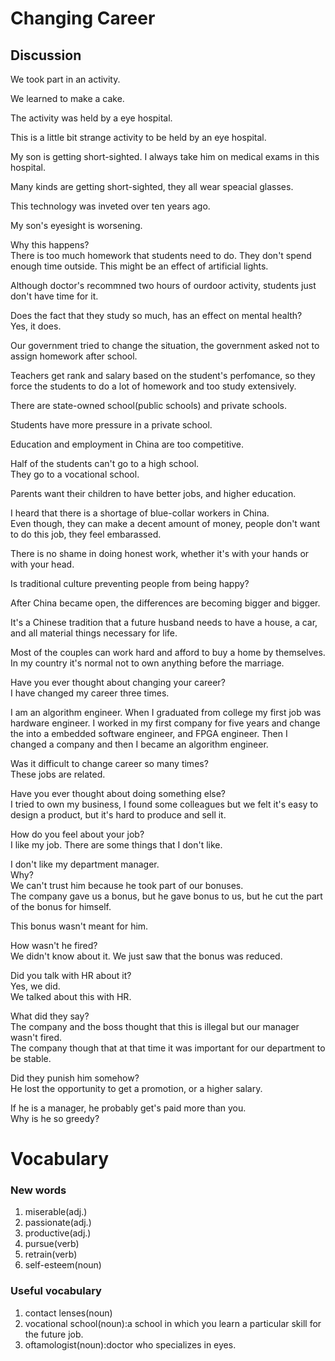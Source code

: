 # Changing Career
## Discussion
We took part in an activity.  

We learned to make a cake.  

The activity was held by a eye hospital.  

This is a little bit strange activity to be held by an eye hospital.  

My son is getting short-sighted. I always take him on medical exams in this hospital.  

Many kinds are getting short-sighted, they all wear speacial glasses.  

This technology was inveted over ten years ago.  

My son's eyesight is worsening.  

Why this happens?  
There is too much homework that students need to do. They don't spend enough time outside. This might be an effect of artificial lights.   

Although doctor's recommned two hours of ourdoor activity, students just don't have time for it.  

Does the fact that they study so much, has an effect on mental health?  
Yes, it does.  

Our government tried to change the situation, the government asked not to assign homework after school.  

Teachers get rank and salary based on the student's perfomance, so they force the students to do a lot of homework and too study extensively.  


There are state-owned school(public schools) and private schools.  

Students have more pressure in a private school.  

Education and employment in China are too competitive.  

Half of the students can't go to a high school.  
They go to a vocational school.  

Parents want their children to have better jobs, and higher education.  

I heard that there is a shortage of blue-collar workers in China.  
Even though, they can make a decent amount of money, people don't want to do this job, they feel embarassed.  

There is no shame in doing honest work, whether it's with your hands or with your head.  

Is traditional culture preventing people from being happy?  

After China became open, the differences are becoming bigger and bigger.  

It's a Chinese tradition that a future husband needs to have a house, a car, and all material things necessary for life.  

Most of the couples can work hard and afford to buy a home by themselves.   
In my country it's normal not to own anything before the marriage.  

Have you ever thought about changing your career?  
I have changed my career three times.  

I am an algorithm engineer. When I graduated from college my first job was hardware engineer. I worked in my first company for five years and change the into a embedded software engineer, and FPGA engineer. Then I changed a company and then I became an algorithm engineer.      

Was it difficult to change career so many times?  
These jobs are related.  

Have you ever thought about doing something else?  
I tried to own my business, I found some colleagues but we felt it's easy to design a product, but it's hard to produce and sell it.   

How do you feel about your job?  
I like my job. There are some things that I don't like.  

I don't like my department manager.  
Why?  
We can't trust him because he took part of our bonuses.  
The company gave us a bonus, but he gave bonus to us, but he cut the part of the bonus for himself.  

This bonus wasn't meant for him.  

How wasn't he fired?  
We didn't know about it. We just saw that the bonus was reduced.  

Did you talk with HR about it?  
Yes, we did.  
We talked about this with HR.  

What did they say?  
The company and the boss thought that this is illegal but our manager wasn't fired.  
The company though that at that time it was important for our department to be stable. 

Did they punish him somehow?  
He lost the opportunity to get a promotion, or a higher salary.  

If he is a manager, he probably get's paid more than you.  
Why is he so greedy?  


# Vocabulary
### New words
1. miserable(adj.)
1. passionate(adj.)
1. productive(adj.)
1. pursue(verb)
1. retrain(verb)
1. self-esteem(noun)

### Useful vocabulary
1. contact lenses(noun)
1. vocational school(noun):a school in which you learn a particular skill for the future job.
1. oftamologist(noun):doctor who specializes in eyes.

